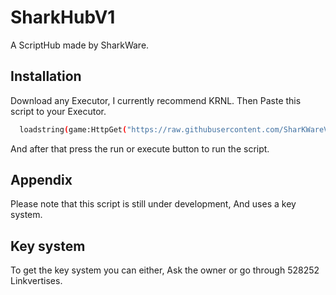 
# SharkHubV1

A ScriptHub made by SharkWare.



## Installation

Download any Executor, I currently recommend KRNL.
Then Paste this script to your Executor.

```bash
  loadstring(game:HttpGet("https://raw.githubusercontent.com/SharKWareV/SharkHub/main/obf_fNbIGT7X8di2KP8UT7KiI36XMRy0f8FP1qSc9Gqy4407asTkam7baVv9Tdim4w8I.lua"))()
```
And after that press the run or execute button to run the script.
## Appendix

Please note that this script is still under development, And uses a key system.

## Key system

To get the key system you can either, Ask the owner or go through 528252 Linkvertises.
